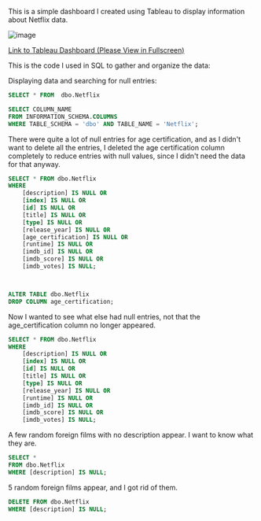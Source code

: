 This is a simple dashboard I created using Tableau to display information about Netflix data.

![image](https://private-user-images.githubusercontent.com/169910014/337406313-21726f8d-7803-4549-9c6c-2c73b6ae401c.png?jwt=eyJhbGciOiJIUzI1NiIsInR5cCI6IkpXVCJ9.eyJpc3MiOiJnaXRodWIuY29tIiwiYXVkIjoicmF3LmdpdGh1YnVzZXJjb250ZW50LmNvbSIsImtleSI6ImtleTUiLCJleHAiOjE3MTc3MDE2MTgsIm5iZiI6MTcxNzcwMTMxOCwicGF0aCI6Ii8xNjk5MTAwMTQvMzM3NDA2MzEzLTIxNzI2ZjhkLTc4MDMtNDU0OS05YzZjLTJjNzNiNmFlNDAxYy5wbmc_WC1BbXotQWxnb3JpdGhtPUFXUzQtSE1BQy1TSEEyNTYmWC1BbXotQ3JlZGVudGlhbD1BS0lBVkNPRFlMU0E1M1BRSzRaQSUyRjIwMjQwNjA2JTJGdXMtZWFzdC0xJTJGczMlMkZhd3M0X3JlcXVlc3QmWC1BbXotRGF0ZT0yMDI0MDYwNlQxOTE1MThaJlgtQW16LUV4cGlyZXM9MzAwJlgtQW16LVNpZ25hdHVyZT1lZDg2YThhMWJmM2E2YTAwYzg3ODNmMTJjMTY4ZDBhZWFkZWZhNTViMDRjMTdmYWZlYmE3NjU5MmM0YjkyNzZjJlgtQW16LVNpZ25lZEhlYWRlcnM9aG9zdCZhY3Rvcl9pZD0wJmtleV9pZD0wJnJlcG9faWQ9MCJ9.EV1vbonCfTSM4t09l2Pi54RreXp_Pf43TACAGxgprSk)

[Link to Tableau Dashboard (Please View in Fullscreen)](https://public.tableau.com/views/NetflixData_17163010300100/Dashboard2?:language=en-US&publish=yes&:sid=&:display_count=n&:origin=viz_share_link)

This is the code I used in SQL to gather and organize the data:


Displaying data and searching for null entries:

```SQL
SELECT * FROM  dbo.Netflix

SELECT COLUMN_NAME
FROM INFORMATION_SCHEMA.COLUMNS
WHERE TABLE_SCHEMA = 'dbo' AND TABLE_NAME = 'Netflix';
```

There were quite a lot of null entries for age certification, and as I didn't want to delete all the 
entries, I deleted the age certification column completely to reduce
entries with null values, since I didn't need the data for that anyway.

```SQL
SELECT * FROM dbo.Netflix 
WHERE 
    [description] IS NULL OR 
    [index] IS NULL OR 
    [id] IS NULL OR 
    [title] IS NULL OR 
    [type] IS NULL OR 
    [release_year] IS NULL OR 
    [age_certification] IS NULL OR 
    [runtime] IS NULL OR 
    [imdb_id] IS NULL OR 
    [imdb_score] IS NULL OR 
    [imdb_votes] IS NULL;



ALTER TABLE dbo.Netflix
DROP COLUMN age_certification;
```
Now I wanted to see what else had null entries, not that the age_certification column no longer appeared.

```SQL
SELECT * FROM dbo.Netflix 
WHERE 
    [description] IS NULL OR 
    [index] IS NULL OR 
    [id] IS NULL OR 
    [title] IS NULL OR 
    [type] IS NULL OR 
    [release_year] IS NULL OR
    [runtime] IS NULL OR 
    [imdb_id] IS NULL OR 
    [imdb_score] IS NULL OR 
    [imdb_votes] IS NULL;
```
A few random foreign films with no description appear. I want to know what they are.

```SQL
SELECT *
FROM dbo.Netflix
WHERE [description] IS NULL;
```
5 random foreign films appear, and I got rid of them.

```SQL
DELETE FROM dbo.Netflix
WHERE [description] IS NULL;
```
